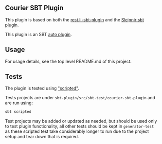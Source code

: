 Courier SBT Plugin
------------------

This plugin is based on both the
[rest.li-sbt-plugin](https://github.com/linkedin/rest.li-sbt-plugin) and the
[Sleipnir sbt plugin](https://github.com/dmitriy-yefremov/sleipnir).

This plugin is an SBT
[auto plugin](http://www.scala-sbt.org/0.13/docs/Plugins.html#Creating+an+auto+plugin).

Usage
-----

For usage details, see the top level README.md of this project.

Tests
-----

The plugin is tested using ["scripted"](http://eed3si9n.com/testing-sbt-plugins).

Tests projects are under `sbt-plugin/src/sbt-test/courier-sbt-plugin` and are run using:

```sh
sbt scripted
```

Test projects may be added or updated as needed, but should be used only to test plugin
functionality, all other tests should be kept in `generator-test` as these scripted
test take considerably longer to run due to the project setup and tear down that is required.
